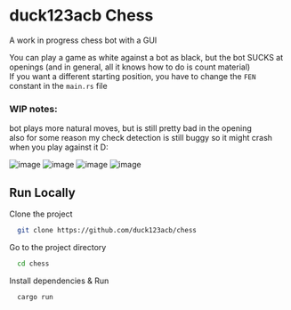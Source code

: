 
# duck123acb Chess

A work in progress chess bot with a GUI  

You can play a game as white against a bot as black, but the bot SUCKS at openings (and in general, all it knows how to do is count material)  
If you want a different starting position, you have to change the `FEN` constant in the `main.rs` file

### WIP notes:
bot plays more natural moves, but is still pretty bad in the opening  
also for some reason my check detection is still buggy so it might crash when you play against it D:

![image](https://github.com/user-attachments/assets/3f5d5d17-c98d-493b-a914-a757899dc7ae)
![image](https://github.com/user-attachments/assets/d6b2831f-8083-4ae9-901d-3a637cf0bb14)
![image](https://github.com/user-attachments/assets/768ce622-47f6-4949-a545-7e9c397035b5)
![image](https://github.com/user-attachments/assets/f0773b2c-434b-4a6a-b5a4-32d28819cd44)

## Run Locally

Clone the project

```bash
  git clone https://github.com/duck123acb/chess
```

Go to the project directory

```bash
  cd chess
```

Install dependencies & Run

```bash
  cargo run
```

